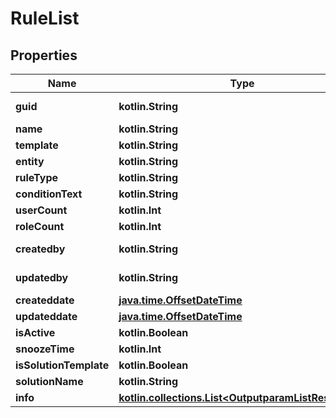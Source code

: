 
# RuleList

## Properties
Name | Type | Description | Notes
------------ | ------------- | ------------- | -------------
**guid** | **kotlin.String** |  |  [optional] [readonly]
**name** | **kotlin.String** |  |  [optional]
**template** | **kotlin.String** |  |  [optional]
**entity** | **kotlin.String** |  |  [optional]
**ruleType** | **kotlin.String** |  |  [optional]
**conditionText** | **kotlin.String** |  |  [optional]
**userCount** | **kotlin.Int** |  |  [optional]
**roleCount** | **kotlin.Int** |  |  [optional]
**createdby** | **kotlin.String** |  |  [optional] [readonly]
**updatedby** | **kotlin.String** |  |  [optional] [readonly]
**createddate** | [**java.time.OffsetDateTime**](java.time.OffsetDateTime.md) |  |  [optional]
**updateddate** | [**java.time.OffsetDateTime**](java.time.OffsetDateTime.md) |  |  [optional]
**isActive** | **kotlin.Boolean** |  |  [optional]
**snoozeTime** | **kotlin.Int** |  |  [optional]
**isSolutionTemplate** | **kotlin.Boolean** |  |  [optional]
**solutionName** | **kotlin.String** |  |  [optional]
**info** | [**kotlin.collections.List&lt;OutputparamListResponse&gt;**](OutputparamListResponse.md) |  |  [optional]



